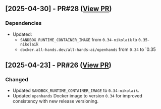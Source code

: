 ## [2025-04-30] - PR#28 ([View PR](https://github.com/KennyDizi/OHA/pull/28))

### Dependencies
- Updated:
  * `SANDBOX_RUNTIME_CONTAINER_IMAGE` from `0.34-nikolaik` to `0.35-nikolaik`
  * `docker.all-hands.dev/all-hands-ai/openhands` from `0.34` to `0.35

## [2025-04-23] - PR#26 ([View PR](https://github.com/KennyDizi/OHA/pull/26))

### Changed
- Updated `SANDBOX_RUNTIME_CONTAINER_IMAGE` to `0.34-nikolaik`.
- Updated `openhands` Docker image to version `0.34` for improved consistency with new release versioning.